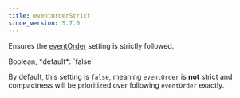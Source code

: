 ```yaml
---
title: eventOrderStrict
since_version: 5.7.0
---
```


Ensures the [eventOrder](eventOrder) setting is strictly followed.

<div class='spec' markdown='1'>
Boolean, *default*: `false`
</div>

By default, this setting is `false`, meaning `eventOrder` is **not** strict and compactness will be prioritized over following `eventOrder` exactly.
